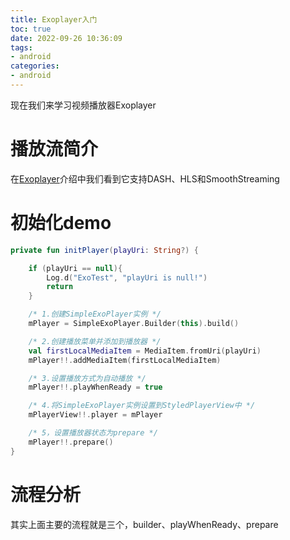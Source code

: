 ```yaml
---
title: Exoplayer入门
toc: true
date: 2022-09-26 10:36:09
tags:
- android
categories:
- android
---
```

现在我们来学习视频播放器Exoplayer
<!--more-->
# 播放流简介
在[Exoplayer](https://github.com/google/ExoPlayer)介绍中我们看到它支持DASH、HLS和SmoothStreaming

# 初始化demo
```kotlin
private fun initPlayer(playUri: String?) {

    if (playUri == null){
        Log.d("ExoTest", "playUri is null!")
        return
    }

    /* 1.创建SimpleExoPlayer实例 */
    mPlayer = SimpleExoPlayer.Builder(this).build()

    /* 2.创建播放菜单并添加到播放器 */
    val firstLocalMediaItem = MediaItem.fromUri(playUri)
    mPlayer!!.addMediaItem(firstLocalMediaItem)

    /* 3.设置播放方式为自动播放 */
    mPlayer!!.playWhenReady = true

    /* 4.将SimpleExoPlayer实例设置到StyledPlayerView中 */
    mPlayerView!!.player = mPlayer

    /* 5，设置播放器状态为prepare */
    mPlayer!!.prepare()
}
```
# 流程分析
其实上面主要的流程就是三个，builder、playWhenReady、prepare
